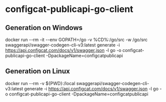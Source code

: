 # configcat-publicapi-go-client

## Generation on Windows
docker run --rm -it --env GOPATH=/go -v %CD%:/go/src -w /go/src swaggerapi/swagger-codegen-cli-v3:latest generate -i https://api.configcat.com/docs/v1/swagger.json -l go -o configcat-publicapi-go-client -DpackageName=configcatpublicapi

## Generation on Linux
docker run --rm -v ${PWD}:/local swaggerapi/swagger-codegen-cli-v3:latest generate -i https://api.configcat.com/docs/v1/swagger.json -l go -o configcat-publicapi-go-client  -DpackageName=configcatpublicapi